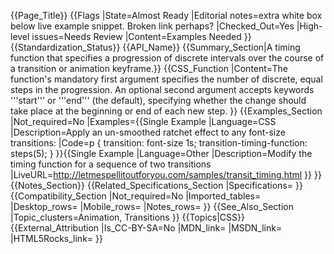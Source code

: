 {{Page_Title}}
{{Flags
|State=Almost Ready
|Editorial notes=extra white box below live example snippet. Broken link perhaps? 
|Checked_Out=Yes
|High-level issues=Needs Review
|Content=Examples Needed
}}
{{Standardization_Status}}
{{API_Name}}
{{Summary_Section|A timing function that specifies a progression of discrete intervals over the course of a transition or animation keyframe.}}
{{CSS_Function
|Content=The function's mandatory first argument specifies the number of discrete, equal steps in the progression.  An optional second argument accepts keywords '''start''' or '''end''' (the default), specifying whether the change should take place at the beginning or end of each new step.
}}
{{Examples_Section
|Not_required=No
|Examples={{Single Example
|Language=CSS
|Description=Apply an un-smoothed ratchet effect to any font-size transitions:
|Code=p {
    transition: font-size 1s;
    transition-timing-function: steps(5);
}
}}{{Single Example
|Language=Other
|Description=Modify the timing function for a sequence of two transitions
|LiveURL=http://letmespellitoutforyou.com/samples/transit_timing.html
}}
}}
{{Notes_Section}}
{{Related_Specifications_Section
|Specifications=
}}
{{Compatibility_Section
|Not_required=No
|Imported_tables=
|Desktop_rows=
|Mobile_rows=
|Notes_rows=
}}
{{See_Also_Section
|Topic_clusters=Animation, Transitions
}}
{{Topics|CSS}}
{{External_Attribution
|Is_CC-BY-SA=No
|MDN_link=
|MSDN_link=
|HTML5Rocks_link=
}}